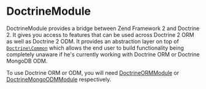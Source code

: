# DoctrineModule

DoctrineModule provides a bridge between Zend Framework 2 and Doctrine 2. 
It gives you access to features that can be used across Doctrine 2 ORM as well as Doctrine 2 ODM.
It provides an abstraction layer on top of [`Doctrine\Common`](https://github.com/doctrine/common)
which allows the end user to build functionality being completely unaware if he's currently working
with Doctrine ORM or Doctrine MongoDB ODM.

To use Doctrine ORM or ODM, you will need [DoctrineORMModule](https://github.com/doctrine/DoctrineORMModule) 
or [DoctrineMongoODMModule](https://github.com/doctrine/DoctrineMongoODMModule) respectively.
